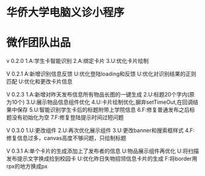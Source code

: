 # 华侨大学电脑义诊小程序  
# 微作团队出品  

v 0.2.0
1.A:学生卡智能识别
2.A:绑定卡片
3.U:优化卡片绘制

V 0.2.1
A:新增识别信息反馈
U:优化登陆loading和反馈
U:优化对识别结果的正则匹配
U:优化和更改卡片信息

V 0.2.3
1.A:新增对昨天发布信息所有物品长图的一键生成
2.U:标题20个字内(原为10个)
3.U:展示物品信息组件优化
4.U:卡片绘制优化,摒弃setTimeOut,在回调结果中保存
5.U:智能识别学生卡后的标题附带上学院信息
6.F:修复普通发布之后标题没有初始化为空
7.F:修复登陆提示时间过短问题

V 0.3.0
1.U:更改组件
2.U:再次优化展示组件
3.U:更改banner和搜索框样式
4.F:修复信息过多，canvas高度不够问题，只绘制标题

V 0.3.1
A:单个卡片的生成添加上了发布者的信息
U:物品展示组件再优化
U:将扫描发布提示文字换成捡到校园卡
U:优化昨日失物招领信息卡片的生成
F:将border用rpx的地方换成px